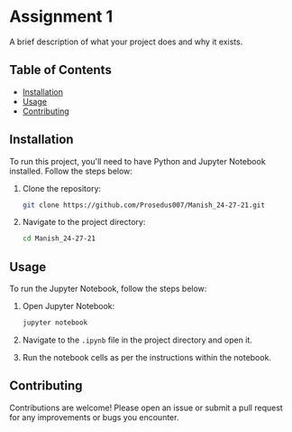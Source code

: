 # Assignment 1

A brief description of what your project does and why it exists.

## Table of Contents

- [Installation](#installation)
- [Usage](#usage)
- [Contributing](#contributing)

## Installation

To run this project, you'll need to have Python and Jupyter Notebook installed. Follow the steps below:

1. Clone the repository:
    ```bash
    git clone https://github.com/Prosedus007/Manish_24-27-21.git
    ```
   
2. Navigate to the project directory:
    ```bash
    cd Manish_24-27-21
    ```

## Usage

To run the Jupyter Notebook, follow the steps below:

1. Open Jupyter Notebook:
    ```bash
    jupyter notebook
    ```

2. Navigate to the `.ipynb` file in the project directory and open it.

3. Run the notebook cells as per the instructions within the notebook.

## Contributing

Contributions are welcome! Please open an issue or submit a pull request for any improvements or bugs you encounter.

